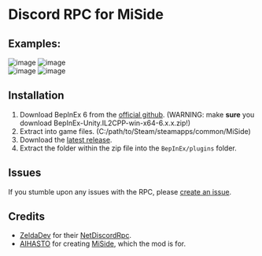 # Discord RPC for MiSide

## Examples:
![image](https://github.com/user-attachments/assets/f761ae9c-11ac-4ca1-af28-b91ece204944) ![image](https://github.com/user-attachments/assets/c332d91f-49aa-44c4-bf28-c1ecedef9c18) <br />
![image](https://github.com/user-attachments/assets/7e871a5d-141e-43e7-8e2d-6516c18875d2) ![image](https://github.com/user-attachments/assets/3315e361-9eb6-4c13-95a2-96e279b92e9c)

## Installation
1. Download BepInEx 6 from the [official github](https://github.com/bepinex/bepinex/releases). (WARNING: make **sure** you download BepInEx-Unity.IL2CPP-win-x64-6.x.x.zip!)
2. Extract into game files. (C:/path/to/Steam/steamapps/common/MiSide)
3. Download the [latest release](https://github.com/7ez/miside-rpc/releases/tag/latest).
4. Extract the folder within the zip file into the `BepInEx/plugins` folder.

## Issues
If you stumble upon any issues with the RPC, please [create an issue](https://github.com/7ez/miside-rpc/issues/new).

## Credits
- [ZeldaDev](https://www.nuget.org/profiles/ZeldaDev) for their [NetDiscordRpc](https://www.nuget.org/packages/NetDiscordRpc).
- [AIHASTO](https://aihasto.itch.io/) for creating [MiSide](https://store.steampowered.com/app/2527500/MiSide), which the mod is for.

